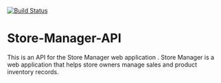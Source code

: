 [![Build Status](https://travis-ci.com/wakandavibranium/Store-Manager-API.svg?branch=ch-integrate-travis-%23161202921)](https://travis-ci.com/wakandavibranium/Store-Manager-API)

# Store-Manager-API
This is an API for the Store Manager web application . Store Manager is a web application that helps store owners manage sales and product inventory records.
